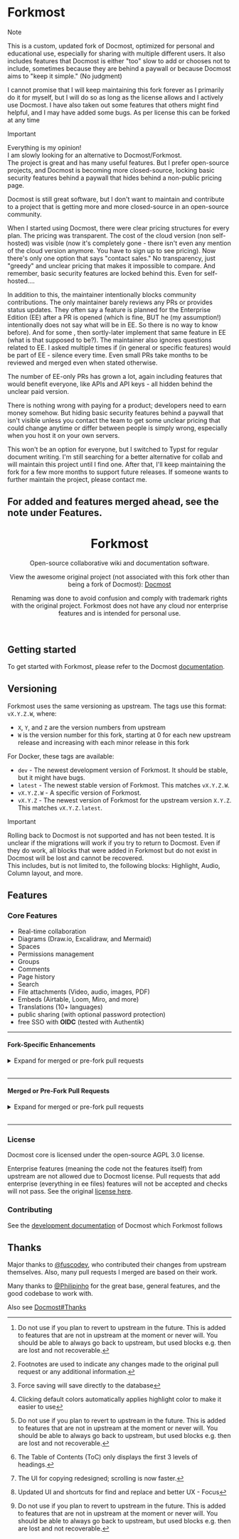 # Forkmost

> [!NOTE]
> This is a custom, updated fork of Docmost, optimized for personal and educational use, especially for sharing with multiple different users. It also includes features that Docmost is either "too" slow to add or chooses not to include, sometimes because they are behind a paywall or because Docmost aims to "keep it simple." (No judgment)
>
> I cannot promise that I will keep maintaining this fork forever as I primarily do it for myself, but I will do so as long as the license allows and I actively use Docmost. I have also taken out some features that others might find helpful, and I may have added some bugs. As per license this can be forked at any time

> [!IMPORTANT]
> Everything is my opinion!\
> I am slowly looking for an alternative to Docmost/Forkmost.  
The project is great and has many useful features. But I prefer open-source projects, and Docmost is becoming more closed-source, locking basic security features behind a paywall that hides behind a non-public pricing page.
> 
> Docmost is still great software, but I don't want to maintain and contribute to a project that is getting more and more closed-source in an open-source community.
> 
> When I started using Docmost, there were clear pricing structures for every plan. The pricing was transparent. The cost of the cloud version (non self-hosted) was visible (now it's completely gone - there isn't even any mention of the cloud version anymore. You have to sign up to see pricing). Now there's only one option that says "contact sales." No transparency, just "greedy" and unclear pricing that makes it impossible to compare. And remember, basic security features are locked behind this. Even for self-hosted....
> 
> In addition to this, the maintainer intentionally blocks community contributions. The only maintainer barely reviews any PRs or provides status updates. They often say a feature is planned for the Enterprise Edition (EE) after a PR is opened (which is fine, BUT he (my assumption!) intentionally does not say what will be in EE. So there is no way to know before). And for some , then sortly-later implement that same feature in EE (what is that supposed to be?). The maintainer also ignores questions related to EE. I asked multiple times if (in general or specific features) would be part of EE - silence every time. Even small PRs take months to be reviewed and merged even when stated otherwise.
> 
> The number of EE-only PRs has grown a lot, again including features that would benefit everyone, like APIs and API keys - all hidden behind the unclear paid version.
> 
> There is nothing wrong with paying for a product; developers need to earn money somehow. But hiding basic security features behind a paywall that isn't visible unless you contact the team to get some unclear pricing that could change anytime or differ between people is simply wrong, especially when you host it on your own servers.
> 
> This won't be an option for everyone, but I switched to Typst for regular document writing. I'm still searching for a better alternative for collab and will maintain this project until I find one. After that, I'll keep maintaining the fork for a few more months to support future releases. If someone wants to further maintain the project, please contact me.

## **For added and features merged ahead, see the note under Features.**

<div align="center">
    <h1><b>Forkmost</b></h1>
    <p>
        <p>Open-source collaborative wiki and documentation software.</p>
        <p>View the awesome original project (not associated with this fork other than being a fork of Docmost): <a href="https://docmost.com">Docmost</a></p>
        <p>Renaming was done to avoid confusion and comply with trademark rights with the original project. Forkmost does not have any cloud nor enterprise features and is intended for personal use.</p>
    </p>
</div>
<br />

## Getting started

To get started with Forkmost, please refer to the Docmost [documentation](https://docmost.com/docs).

## Versioning

Forkmost uses the same versioning as upstream. The tags use this format: `vX.Y.Z.W`, where:

- `X`, `Y`, and `Z` are the version numbers from upstream
- `W` is the version number for this fork, starting at 0 for each new upstream release and increasing with each minor release in this fork

For Docker, these tags are available:

- `dev` - The newest development version of Forkmost. It should be stable, but it might have bugs.
- `latest` - The newest stable version of Forkmost. This matches `vX.Y.Z.W`.
- `vX.Y.Z.W` - A specific version of Forkmost.
- `vX.Y.Z` - The newest version of Forkmost for the upstream version `X.Y.Z`. This matches `vX.Y.Z.latest`.

> [!IMPORTANT]  
> Rolling back to Docmost is not supported and has not been tested. It is unclear if the migrations will work if you try to return to Docmost. Even if they do work, all blocks that were added in Forkmost but do not exist in Docmost will be lost and cannot be recovered.  
> This includes, but is not limited to, the following blocks: Highlight, Audio, Column layout, and more.

## Features

### Core Features

- Real-time collaboration
- Diagrams (Draw.io, Excalidraw, and Mermaid)
- Spaces
- Permissions management
- Groups
- Comments
- Page history
- Search
- File attachments (Video, audio, images, PDF)
- Embeds (Airtable, Loom, Miro, and more)
- Translations (10+ languages)
- public sharing (with optional password protection)
- free SSO with **OIDC** (tested with Authentik)

---

#### Fork-Specific Enhancements

<details>

<summary>Expand for merged or pre-fork pull requests</summary>

- "Docmost" branding removed from the editor when sharing (moved to header as "Forkmost")
- Users not in the same space (and without at least edit permissions) are hidden
- Group members are hidden unless you are an admin or owner
- Allow users to change their email address
- Open links in edit mode with Ctrl
- Added audio extension support[^2]
- Use more blocks in tables (e.g., bullet list, todo, etc.)
- Custom emoji in callouts
- More options for code blocks ([see details](https://github.com/docmost/docmost/pull/1298))
- PWA support ([based on](https://github.com/docmost/docmost/pull/1298))
- Anchor link support for page mentions
- Password-protected pages
- PDF embedding support. Allows to set PDFs for all participants to view

</details>

<br>

---

#### Merged or Pre-Fork Pull Requests

<details>

<summary>Expand for merged or pre-fork pull requests</summary>

List as follows[^1]:

[^1]: Footnotes are used to indicate any changes made to the original pull request or any additional information.

- **ctrl/cmd-s** by fuscodev[^3]
- **shared-page-width-toggle** by sanua356
- **extra-ligatures** by Webblitchy
- **highlight-support** by fuscodev[^4]
- **float-image** by fuscodev[^2]
- **add-more-headings** by sanua356[^5]
- **anchor-link** by fuscodev[^6]
- **forkmost/aside-pref** by fuscodev
- **forkmost/breadcrumb-mentions** by fuscodev
- **sanitize-tree-export-space** by fuscodev
- **forkmost/find-and-replace** by fuscodev[^7]
- **forkmost/colum-layout** by fuscodev[^2]
- **forkmost/spellcheck-pref** by fuscodev

</details>

[^2]: Do not use if you plan to revert to upstream in the future. This is added to features that are not in upstream at the moment or never will. You should be able to always go back to upstream, but used blocks e.g. then are lost and not recoverable.
[^3]: Force saving will save directly to the database
[^4]: Clicking default colors automatically applies highlight color to make it easier to use
[^5]: The Table of Contents (ToC) only displays the first 3 levels of headings.
[^6]: The UI for copying redesigned; scrolling is now faster.
[^7]: Updated UI and shortcuts for find and replace and better UX - Focus

<br>

---

### License

Docmost core is licensed under the open-source AGPL 3.0 license.

Enterprise features (meaning the code not the features itself) from upstream are not allowed due to Docmost license. Pull requests that add enterprise (everything in ee files) features will not be accepted and checks will not pass. See the original [license here](https://github.com/docmost/docmost?tab=readme-ov-file#license).

### Contributing

See the [development documentation](https://docmost.com/docs/self-hosting/development) of Docmost which Forkmost follows

## Thanks

Major thanks to [@fuscodev](https://github.com/fuscodev), who contributed their changes from upstream themselves. Also, many pull requests I merged are based on their work.

Many thanks to [@Philipinho](https://github.com/Philipinho) for the great base, general features, and the good codebase to work with.

Also see [Docmost#Thanks](https://github.com/docmost/docmost?tab=readme-ov-file#thanks)
